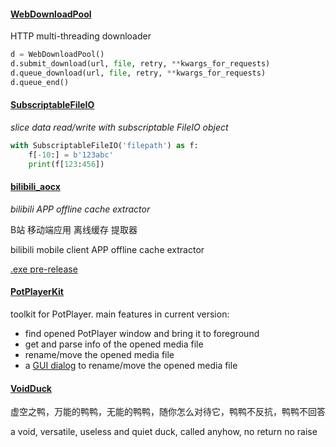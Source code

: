 #### [WebDownloadPool](mylib/web_client.py#L337)

HTTP multi-threading downloader

```python
d = WebDownloadPool()
d.submit_download(url, file, retry, **kwargs_for_requests)
d.queue_download(url, file, retry, **kwargs_for_requests)
d.queue_end()
```

#### [SubscriptableFileIO](mylib/os_util.py#L225)

*slice data read/write with subscriptable FileIO object*

```python
with SubscriptableFileIO('filepath') as f:
    f[-10:] = b'123abc'
    print(f[123:456])
```

#### [bilibili_aocx](mykits/bilibili_aocx.py)

*bilibili APP offline cache extractor*

B站 移动端应用 离线缓存 提取器

bilibili mobile client APP offline cache extractor

[.exe pre-release](https://github.com/mo-han/mo-han-toolbox/releases/download/t0/bilibili_aocx.exe)

#### [PotPlayerKit](mylib/potplayer.py)

toolkit for PotPlayer.
main features in current version:
- find opened PotPlayer window and bring it to foreground
- get and parse info of the opened media file
- rename/move the opened media file
- a [GUI dialog](mylib/gui.py#L44) to rename/move the opened media file

#### [VoidDuck](mylib/tricks.py#L135)

虚空之鸭，万能的鸭鸭，无能的鸭鸭，随你怎么对待它，鸭鸭不反抗，鸭鸭不回答

a void, versatile, useless and quiet duck, called anyhow, no return no raise